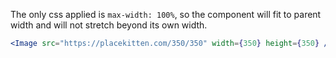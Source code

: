 The only css applied is `max-width: 100%`, so the component will fit to parent width and will not stretch beyond its own width.

```jsx
<Image src="https://placekitten.com/350/350" width={350} height={350} />
```
